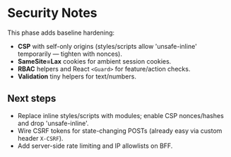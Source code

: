 # Security Notes

This phase adds baseline hardening:
- **CSP** with self-only origins (styles/scripts allow 'unsafe-inline' temporarily — tighten with nonces).
- **SameSite=Lax** cookies for ambient session cookies.
- **RBAC** helpers and React `<Guard>` for feature/action checks.
- **Validation** tiny helpers for text/numbers.

## Next steps
- Replace inline styles/scripts with modules; enable CSP nonces/hashes and drop 'unsafe-inline'.
- Wire CSRF tokens for state-changing POSTs (already easy via custom header `X-CSRF`).
- Add server-side rate limiting and IP allowlists on BFF.
